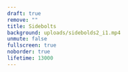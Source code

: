 ```yaml
---
draft: true
remove: ""
title: Sidebolts
background: uploads/sidebolds2_i1.mp4
unmute: false
fullscreen: true
noborder: true
lifetime: 13000
---
```

